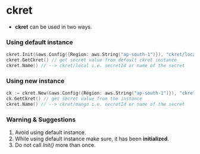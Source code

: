 # ckret

* **ckret** can be used in two ways.

### Using default instance
```go
ckret.Init(&aws.Config({Region: aws.String("ap-south-1")}), "ckret/local") // initialize default ckret instance
ckret.GetCkret() // get secret value from default ckret instance
ckret.Name() // --> ckret/local i.e. secretId or name of the secret
```

### Using new instance
```go
ck := ckret.New(&aws.Config({Region: aws.String("ap-south-1")}), "ckret/mango") // create and initialize new ckret instance
ck.GetCkret() // get secret value from the instance
ckret.Name() // --> ckret/mango i.e. secretId or name of the secret
```

### Warning & Suggestions
1. Avoid using default instance.
2. While using default instance make sure, it has been **initialized**.
3. Do not call *Init()* more than once.


